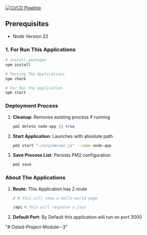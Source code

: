 [![CI/CD Pipeline](https://github.com/rajdip-piistech/Ostad-Project-Module-3/actions/workflows/ci-cd-pipeline.yml/badge.svg?branch=main)](https://github.com/rajdip-piistech/Ostad-Project-Module-3/actions/workflows/ci-cd-pipeline.yml)

##  Prerequisites

- Node Version 22


### 1. For Run This Applications
```bash
# install packages
npm install 

# Testing The Applications
npm check

# For Run the application
npm start
```


### Deployment Process
1. **Cleanup**: Removes existing process if running
   ```bash
   pm2 delete node-app || true
   ```

2. **Start Application**: Launches with absolute path
   ```bash
   pm2 start "./src/server.js" --name node-app
   ```

3. **Save Process List**: Persists PM2 configuration
   ```bash
   pm2 save
   ```

### About The Applications
1. **Route**: This Application has 2 route
   ```bash
   / # this will show a hello world page
   ```
      ```bash
   /api # this will response a json
   ```

2. **Default Port**: By Default this application will run on port 3000



"# Ostad-Project-Module--3" 
